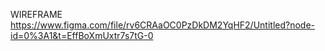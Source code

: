 WIREFRAME
<br>
https://www.figma.com/file/rv6CRAaOC0PzDkDM2YqHF2/Untitled?node-id=0%3A1&t=EffBoXmUxtr7s7tG-0